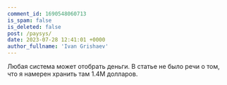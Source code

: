 ```yaml
---
comment_id: 1690548060713
is_spam: false
is_deleted: false
post: /paysys/
date: 2023-07-28 12:41:01 +0000
author_fullname: 'Ivan Grishaev'
---
```


Любая система может отобрать деньги. В статье не было речи о том, что я намерен хранить там 1.4M долларов.

